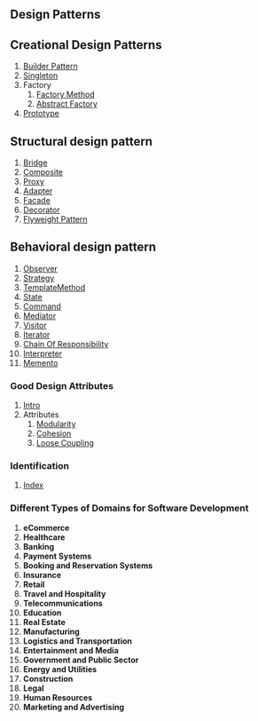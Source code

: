 Design Patterns
---------------

Creational Design Patterns
------------------------
1. [Builder Pattern](src/com/company/builder/readme.md)
2. [Singleton](src/com/company/singletonpattern/readme.md)
3. Factory
   1. [Factory Method](src/com/company/Factory/FactoryMethod/readme.md)
   2. [Abstract Factory](src/com/company/Factory/AbstractFactory/readme.md)
4. [Prototype](src/com/company/prototype/readme.md)

Structural design pattern
-------------------------
1. [Bridge](src/com/company/Bridge/readme.md)
2. [Composite](src/com/company/composite/readme.md)
3. [Proxy](src/com/company/proxy/readme.md)
4. [Adapter](src/com/company/adapter/readme.md)
5. [Facade](src/com/company/facade/readme.md)
6. [Decorator](src/com/company/decorator/readme.md)
7. [Flyweight Pattern](src/com/company/flyweight/readme.md)

Behavioral design pattern
---------------
1. [Observer](src/com/company/observer/readme.md)
2. [Strategy](src/com/company/strategy/readme.md)
3. [TemplateMethod](src/com/company/templateMethod/readme.md)
4. [State](src/com/company/state/readme.md)
5. [Command](src/com/company/command/readme.md)
6. [Mediator](src/com/company/mediator/readme.md)
7. [Visitor](src/com/company/visitor/readme.md)
8. [Iterator](src/com/company/iterator/readme.md)
9. [Chain Of Responsibility](src/com/company/chainOfResponsibility/readme.md)
10. [Interpreter](src/com/company/interpreter/readme.md)
11. [Memento](src/com/company/memento/readme.md)

### Good Design Attributes
1. [Intro](/src/com/company/attributes/intro.md)
2. Attributes
   1. [Modularity](/src/com/company/attributes/modularity/readme.md)
   2. [Cohesion](src/com/company/attributes/cohesion/readme.md)
   3. [Loose Coupling](src/com/company/attributes/looseCoupling/readme.md)


### Identification
1. [Index](src/com/company/approach/Identification/index.md)

### Different Types of Domains for Software Development



1. **eCommerce**
2. **Healthcare**
3. **Banking**
4. **Payment Systems**
5. **Booking and Reservation Systems**
6. **Insurance**
7. **Retail**
8. **Travel and Hospitality**
9. **Telecommunications**
10. **Education**
11. **Real Estate**
12. **Manufacturing**
13. **Logistics and Transportation**
14. **Entertainment and Media**
15. **Government and Public Sector**
16. **Energy and Utilities**
17. **Construction**
18. **Legal**
19. **Human Resources**
20. **Marketing and Advertising**
